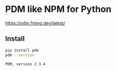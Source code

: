 # PDM like NPM for Python

https://pdm.fming.dev/latest/

## Install

```sh
pip install pdm
pdm --version
.
PDM, version 2.3.4
```

